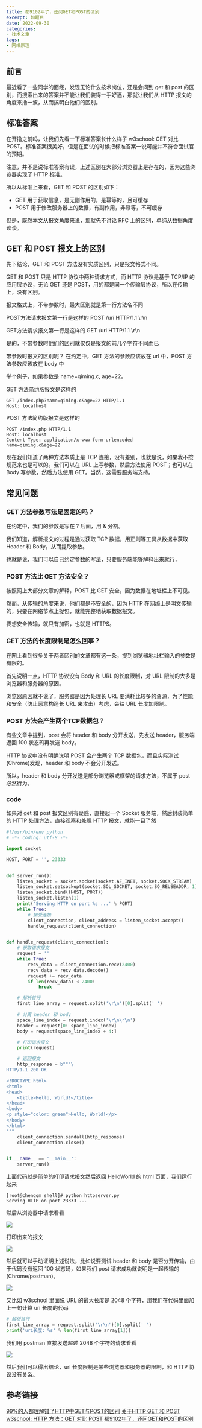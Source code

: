 ```yaml
---
title: 都9102年了，还问GET和POST的区别
excerpt: 如题目
date: 2022-09-30
categories:
- 技术文章
tags:
- 网络原理
---
```


## 前言
最近看了一些同学的面经，发现无论什么技术岗位，还是会问到 get 和 post 的区别，而搜索出来的答案并不能让我们装得一手好逼，那就让我们从 HTTP 报文的角度来撸一波，从而搞明白他们的区别。

## 标准答案
在开撸之前吗，让我们先看一下标准答案长什么样子 w3school: GET 对比 POST。标准答案很美好，但是在面试的时候把标准答案一说可能并不符合面试官的预期。

注意，并不是说标准答案有误，上述区别在大部分浏览器上是存在的，因为这些浏览器实现了 HTTP 标准。

所以从标准上来看，GET 和 POST 的区别如下：
- GET 用于获取信息，是无副作用的，是幂等的，且可缓存
- POST 用于修改服务器上的数据，有副作用，非幂等，不可缓存

但是，既然本文从报文角度来说，那就先不讨论 RFC 上的区别，单纯从数据角度谈谈。

## GET 和 POST 报文上的区别
先下结论，GET 和 POST 方法没有实质区别，只是报文格式不同。

GET 和 POST 只是 HTTP 协议中两种请求方式，而 HTTP 协议是基于 TCP/IP 的应用层协议，无论 GET 还是 POST，用的都是同一个传输层协议，所以在传输上，没有区别。

报文格式上，不带参数时，最大区别就是第一行方法名不同

POST方法请求报文第一行是这样的 POST /uri HTTP/1.1 \r\n

GET方法请求报文第一行是这样的 GET /uri HTTP/1.1 \r\n

是的，不带参数时他们的区别就仅仅是报文的前几个字符不同而已

带参数时报文的区别呢？ 在约定中，GET 方法的参数应该放在 url 中，POST 方法参数应该放在 body 中

举个例子，如果参数是 name=qiming.c, age=22。

GET 方法简约版报文是这样的
```
GET /index.php?name=qiming.c&age=22 HTTP/1.1
Host: localhost
```

POST 方法简约版报文是这样的
```
POST /index.php HTTP/1.1
Host: localhost
Content-Type: application/x-www-form-urlencoded
name=qiming.c&age=22
```

现在我们知道了两种方法本质上是 TCP 连接，没有差别，也就是说，如果我不按规范来也是可以的。我们可以在 URL 上写参数，然后方法使用 POST；也可以在 Body 写参数，然后方法使用 GET。当然，这需要服务端支持。

## 常见问题
### GET 方法参数写法是固定的吗？
在约定中，我们的参数是写在 ? 后面，用 & 分割。

我们知道，解析报文的过程是通过获取 TCP 数据，用正则等工具从数据中获取 Header 和 Body，从而提取参数。

也就是说，我们可以自己约定参数的写法，只要服务端能够解释出来就行，

### POST 方法比 GET 方法安全？
按照网上大部分文章的解释，POST 比 GET 安全，因为数据在地址栏上不可见。

然而，从传输的角度来说，他们都是不安全的，因为 HTTP 在网络上是明文传输的，只要在网络节点上捉包，就能完整地获取数据报文。

要想安全传输，就只有加密，也就是 HTTPS。

### GET 方法的长度限制是怎么回事？
在网上看到很多关于两者区别的文章都有这一条，提到浏览器地址栏输入的参数是有限的。

首先说明一点，HTTP 协议没有 Body 和 URL 的长度限制，对 URL 限制的大多是浏览器和服务器的原因。

浏览器原因就不说了，服务器是因为处理长 URL 要消耗比较多的资源，为了性能和安全（防止恶意构造长 URL 来攻击）考虑，会给 URL 长度加限制。

### POST 方法会产生两个TCP数据包？
有些文章中提到，post 会将 header 和 body 分开发送，先发送 header，服务端返回 100 状态码再发送 body。

HTTP 协议中没有明确说明 POST 会产生两个 TCP 数据包，而且实际测试(Chrome)发现，header 和 body 不会分开发送。

所以，header 和 body 分开发送是部分浏览器或框架的请求方法，不属于 post 必然行为。

### code
如果对 get 和 post 报文区别有疑惑，直接起一个 Socket 服务端，然后封装简单的 HTTP 处理方法，直接观察和处理 HTTP 报文，就能一目了然
```python
#!/usr/bin/env python
# -*- coding: utf-8 -*-

import socket

HOST, PORT = '', 23333


def server_run():
    listen_socket = socket.socket(socket.AF_INET, socket.SOCK_STREAM)
    listen_socket.setsockopt(socket.SOL_SOCKET, socket.SO_REUSEADDR, 1)
    listen_socket.bind((HOST, PORT))
    listen_socket.listen(1)
    print('Serving HTTP on port %s ...' % PORT)
    while True:
        # 接受连接
        client_connection, client_address = listen_socket.accept()
        handle_request(client_connection)


def handle_request(client_connection):
    # 获取请求报文
    request = ''
    while True:
        recv_data = client_connection.recv(2400)
        recv_data = recv_data.decode()
        request += recv_data
        if len(recv_data) < 2400:
            break

    # 解析首行
    first_line_array = request.split('\r\n')[0].split(' ')

    # 分离 header 和 body
    space_line_index = request.index('\r\n\r\n')
    header = request[0: space_line_index]
    body = request[space_line_index + 4:]

    # 打印请求报文
    print(request)

    # 返回报文
    http_response = b"""\
HTTP/1.1 200 OK

<!DOCTYPE html>
<html>
<head>
    <title>Hello, World!</title>
</head>
<body>
<p style="color: green">Hello, World!</p>
</body>
</html>
"""
    client_connection.sendall(http_response)
    client_connection.close()


if __name__ == '__main__':
    server_run()
```

上面代码就是简单的打印请求报文然后返回 HelloWorld 的 html 页面，我们运行起来
```
[root@chengqm shell]# python httpserver.py 
Serving HTTP on port 23333 ...
```

然后从浏览器中请求看看

![](https://api2.mubu.com/v3/document_image/8c9be8dc-bd20-4141-adfa-65aece22a131-3807603.jpg)

打印出来的报文

![](https://api2.mubu.com/v3/document_image/2138ff56-921d-4b2b-a99d-defe31039409-3807603.jpg)

然后就可以手动证明上述说法，比如说要测试 header 和 body 是否分开传输，由于代码没有返回 100 状态码，如果我们 post 请求成功就说明是一起传输的(Chrome/postman)。

![](https://api2.mubu.com/v3/document_image/11c2b585-33cd-455c-91d4-d80800ded8f4-3807603.jpg)

又比如 w3school 里面说 URL 的最大长度是 2048 个字符，那我们在代码里面加上一句计算 uri 长度的代码
```python
# 解析首行
first_line_array = request.split('\r\n')[0].split(' ')
print('uri长度: %s' % len(first_line_array[1]))
```

我们用 postman 直接发送超过 2048 个字符的请求看看

![](https://api2.mubu.com/v3/document_image/79b28c2f-a4ab-40d2-8499-52bd4b2f2dc9-3807603.jpg)

然后我们可以得出结论，url 长度限制是某些浏览器和服务器的限制，和 HTTP 协议没有关系。

## 参考链接
[99%的人都理解错了HTTP中GET与POST的区别](https://mp.weixin.qq.com/s?__biz=MzI3NzIzMzg3Mw==&mid=100000054&idx=1&sn=71f6c214f3833d9ca20b9f7dcd9d33e4#rd)
[关于HTTP GET 和 POST](https://zhuanlan.zhihu.com/p/38217343)
[w3school: HTTP 方法：GET 对比 POST](https://www.w3school.com.cn/tags/html_ref_httpmethods.asp)
[都9102年了，还问GET和POST的区别](https://segmentfault.com/a/1190000018129846)
